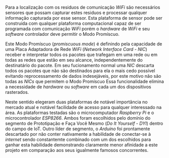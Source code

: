 

Para a localização com os residuos de comunicação *WiFi* são necessários
sensores que possam capturar estes residuos e processar qualquer informação
capturada por esse sensor. Esta plataforma de sensor pode ser construida com
qualquer plataforma computacional capaz de ser programada com comunicação *WiFi*
porém o *hardware* de *WiFi* e seu *software* controlador deve permitir o Modo
Promíscuo.

Este Modo Promíscuo (*promiscuous mode*) é definindo pela capacidade de uma
Placa Adaptadora de Rede *WiFi* (*Network Interface Card* - *NIC*) receber e
interpretar todos os pacotes que trafegam em uma rede ou em todas as redes que
estão em seu alcance, independentemente do destinatário do pacote. Em seu
fucionamento normal uma *NIC* descarta todos os pacotes que não são destinados
para ela o mais cedo possível evitando reprocessamento de dados indesejáveis,
por este motivo não são todas as *NICs* que permitem o Modo Promíscuo Essa
funcionalidade elimina a necessidade de *hardware* ou *software* em cada um dos
dispositivos rasterados.

Neste sentido elegeram duas plataformas de notável importância no mercado atual
e notável facilidade de acesso para qualquer interessado na área. As plataformas
testadas são o microcomputador *Raspberry Pi* e o microcontrolador *ESP8266*.
Ambos  foram escolhidos pelo domínio do segmento de Prototipação e Faça Você
Mesmo  (*Do It Yourself* - *DYI*) dentro do campo de IoT. Outro líder de
segmento, o *Arduino*  foi prontamente descartado por não conter nativamente a
habilidade de conectar-se à *internet* sendo constantemte combinado com um dos
escolhidos para ganhar esta habilidade  demonstrando claramente menor afinidade
a este projeto em comparação aos seus igualmente famosos concorrentes.
